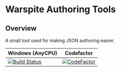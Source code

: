 # Warspite Authoring Tools

## Overview
A small tool used for making JSON authoring easier.

| Windows (AnyCPU) | Codefactor |
|------------------|------------|
|[![Build Status](https://poweredbykurisu.visualstudio.com/WarspiteGame/_apis/build/status/AuthoringTools?branchName=master)](https://poweredbykurisu.visualstudio.com/WarspiteGame/_build/latest?definitionId=2&branchName=master)|[![CodeFactor](https://www.codefactor.io/repository/github/zanyleonic/authoringtools/badge/master?s=cef60d0c07739d46cd426e20adf7dd35945163d5)](https://www.codefactor.io/repository/github/zanyleonic/authoringtools/overview/master)|